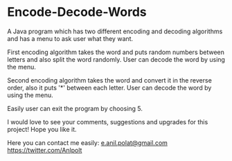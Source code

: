 # Encode-Decode-Words
A Java program which has two different encoding and decoding algorithms and has a menu to ask user what they want.

First encoding algorithm takes the word and puts random numbers between letters and also split the word randomly. User can decode the word by using the menu.

Second encoding algorithm takes the word and convert it in the reverse order, also it puts '*' between each letter. User can decode the word by using the menu. 

Easily user can exit the program by choosing 5. 

I would love to see your comments, suggestions and upgrades for this project! Hope you like it.

Here you can contact me easily: e.anil.polat@gmail.com https://twitter.com/Anlpolt
